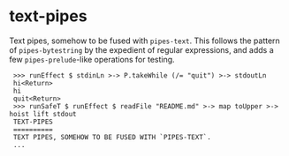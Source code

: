 text-pipes
==========

Text pipes, somehow to be fused with `pipes-text`.
This follows the pattern of `pipes-bytestring` by the
expedient of regular expressions, and adds a few 
`pipes-prelude`-like operations for testing.


     >>> runEffect $ stdinLn >-> P.takeWhile (/= "quit") >-> stdoutLn
     hi<Return>
     hi
     quit<Return>
     >>> runSafeT $ runEffect $ readFile "README.md" >-> map toUpper >-> hoist lift stdout
     TEXT-PIPES
     ==========
     TEXT PIPES, SOMEHOW TO BE FUSED WITH `PIPES-TEXT`.
     ...